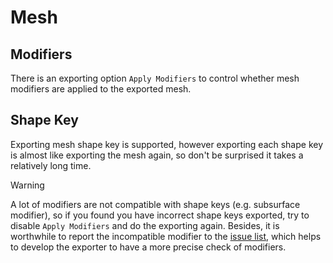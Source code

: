 # Mesh

## Modifiers

There is an exporting option `Apply Modifiers` to control whether mesh
modifiers are applied to the exported mesh.

## Shape Key

Exporting mesh shape key is supported, however exporting each shape key
is almost like exporting the mesh again, so don't be surprised it takes
a relatively long time.

Warning

A lot of modifiers are not compatible with shape keys (e.g. subsurface
modifier), so if you found you have incorrect shape keys exported, try
to disable `Apply Modifiers` and do the exporting again. Besides, it is
worthwhile to report the incompatible modifier to the [issue
list](https://github.com/godotengine/godot-blender-exporter/issues),
which helps to develop the exporter to have a more precise check of
modifiers.
